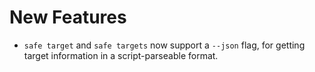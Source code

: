 # New Features

- `safe target` and `safe targets` now support a `--json` flag,
  for getting target information in a script-parseable format.
